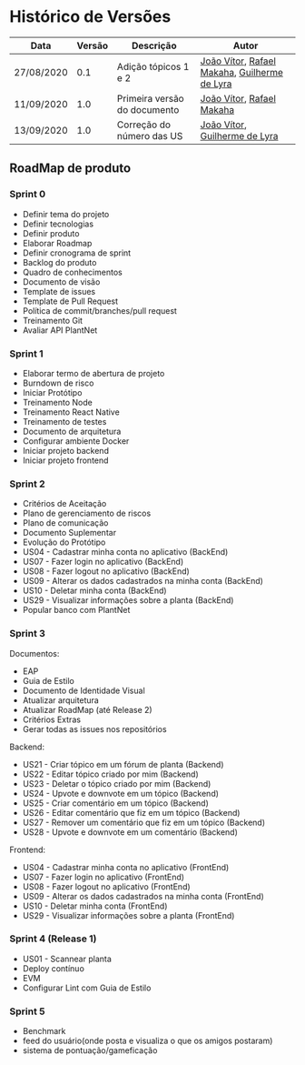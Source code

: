 # Histórico de Versões

|Data           |Versão     |Descrição          |Autor                   |
| ----------------------------| --------------------------- | ------------------------------------  | ----------------------|
|27/08/2020|0.1| Adição tópicos 1 e 2 |[João Vítor](http://github.com/joaovitorml), [Rafael Makaha](http://github.com/rafaelmakaha), [Guilherme de Lyra](http://github.com/guilhermedlyra) |
|11/09/2020|1.0| Primeira versão do documento |[João Vítor](http://github.com/joaovitorml), [Rafael Makaha](http://github.com/rafaelmakaha) |
|13/09/2020|1.0| Correção do número das US|[João Vítor](http://github.com/joaovitorml), [Guilherme de Lyra](http://github.com/guilhermedlyra)  |

## RoadMap de produto

### Sprint 0

* Definir tema do projeto
* Definir tecnologias
* Definir produto
* Elaborar Roadmap
* Definir cronograma de sprint
* Backlog do produto
* Quadro de conhecimentos
* Documento de visão
* Template de issues
* Template de Pull Request
* Política de commit/branches/pull request
* Treinamento Git
* Avaliar API PlantNet
  
### Sprint 1

* Elaborar termo de abertura de projeto
* Burndown de risco
* Iniciar Protótipo
* Treinamento Node
* Treinamento React Native
* Treinamento de testes
* Documento de arquitetura
* Configurar ambiente Docker
* Iniciar projeto backend
* Iniciar projeto frontend
  
### Sprint 2

* Critérios de Aceitação
* Plano de gerenciamento de riscos
* Plano de comunicação
* Documento Suplementar
* Evolução do Protótipo
* US04 - Cadastrar minha conta no aplicativo (BackEnd)
* US07 - Fazer login no aplicativo (BackEnd)
* US08 - Fazer logout no aplicativo (BackEnd)
* US09 - Alterar os dados cadastrados na minha conta (BackEnd)
* US10 - Deletar minha conta (BackEnd)
* US29 - Visualizar informações sobre a planta (BackEnd)
* Popular banco com PlantNet

### Sprint 3

Documentos:
* EAP
* Guia de Estilo
* Documento de Identidade Visual
* Atualizar arquitetura
* Atualizar RoadMap (até Release 2)
* Critérios Extras
* Gerar todas as issues nos repositórios

Backend:
* US21 - Criar tópico em um fórum de planta (Backend)
* US22 - Editar tópico criado por mim (Backend)
* US23 - Deletar o tópico criado por mim (Backend)
* US24 - Upvote e downvote em um tópico (Backend)
* US25 - Criar comentário em um tópico (Backend)
* US26 - Editar comentário que fiz em um tópico (Backend)
* US27 - Remover um comentário que fiz em um tópico (Backend)
* US28 - Upvote e downvote em um comentário (Backend)

Frontend:
* US04 - Cadastrar minha conta no aplicativo (FrontEnd)
* US07 - Fazer login no aplicativo (FrontEnd)
* US08 - Fazer logout no aplicativo (FrontEnd)
* US09 - Alterar os dados cadastrados na minha conta (FrontEnd)
* US10 - Deletar minha conta (FrontEnd)
* US29 - Visualizar informações sobre a planta (FrontEnd)

### Sprint 4 (Release 1)

* US01 - Scannear planta
* Deploy contínuo
* EVM
* Configurar Lint com Guia de Estilo

### Sprint 5

* Benchmark
* feed do usuário(onde posta e visualiza o que os amigos postaram)
* sistema de pontuação/gameficação

